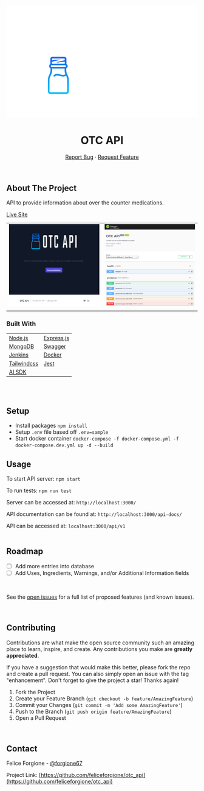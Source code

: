 <div id="top"></div>
<!-- PROJECT LOGO -->
<div align="center">
<img src="./public/logo.svg" alt="Logo">

  <h1 align="center">OTC API</h1>

  <p align="center"> 
    <a href="https://github.com/feliceforgione/otc_api/issues">Report Bug</a>    
    ·
    <a href="https://github.com/feliceforgione/otc_api/issues">Request Feature</a>
  </p>
</div>

<!-- ABOUT THE PROJECT -->
<br>

## About The Project

API to provide information about over the counter medications.

[Live Site](https://otc-api.forgeai.dev/)

|                                                             |                                                                               |
| ----------------------------------------------------------- | ----------------------------------------------------------------------------- |
| <img src="./public/otc_api_homeScreenshot.png" alt="Home" > | <img src="./public/otc_api_documentationScreenshot.png" alt="Documentation" > |
|                                                             |                                                                               |

### Built With

|                                         |                                      |
| --------------------------------------- | ------------------------------------ |
| [Node.js](https://nodejs.org/en/)       | [Express.js](https://expressjs.com/) |
| [MongoDB](https://www.mongodb.com/)     | [Swagger](https://swagger.io/)       |
| [Jenkins](https://www.jenkins.io/)      | [Docker](https://www.docker.com/)    |
| [Tailwindcss](https://tailwindcss.com/) | [Jest](https://jestjs.io/)           |
| [AI SDK](https://ai-sdk.dev/)           |                                      |

<br>

<br>

<!-- Usage -->

## Setup

- Install packages `npm install`
- Setup `.env` file based off `.env=sample`
- Start docker container `docker-compose -f docker-compose.yml -f docker-compose.dev.yml up -d --build`

<!-- Usage -->

## Usage

To start API server: `npm start`

To run tests: `npm run test`

Server can be accessed at: `http://localhost:3000/`

API documentation can be found at: `http://localhost:3000/api-docs/`

API can be accessed at: `localhost:3000/api/v1`
<br>
<br>

<!-- ROADMAP -->

## Roadmap

- [ ] Add more entries into database
- [ ] Add Uses, Ingredients, Warnings, and/or Additional Information fields

<br>

See the [open issues](https://github.com/feliceforgione/otc_api/issues) for a full list of proposed features (and known issues).

<br>

<!-- CONTRIBUTING -->

## Contributing

Contributions are what make the open source community such an amazing place to learn, inspire, and create. Any contributions you make are **greatly appreciated**.

If you have a suggestion that would make this better, please fork the repo and create a pull request. You can also simply open an issue with the tag "enhancement".
Don't forget to give the project a star! Thanks again!

1. Fork the Project
2. Create your Feature Branch (`git checkout -b feature/AmazingFeature`)
3. Commit your Changes (`git commit -m 'Add some AmazingFeature'`)
4. Push to the Branch (`git push origin feature/AmazingFeature`)
5. Open a Pull Request

<br>
<!-- CONTACT -->

## Contact

Felice Forgione - [@forgione67](https://twitter.com/forgione67)

Project Link: [https://github.com/feliceforgione/otc_api](https://github.com/feliceforgione/otc_api)
